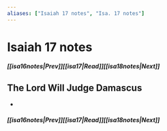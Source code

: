 ```yaml
---
aliases: ["Isaiah 17 notes", "Isa. 17 notes"]
---
```

# Isaiah 17 notes
##### <span class=arrow-left></span>[[isa16notes|Prev]]<span class=navigation-separator></span>[[isa17|Read]]<span class=navigation-separator></span>[[isa18notes|Next]]<span class=arrow-right></span>
## The Lord Will Judge Damascus
- 
##### <span class=arrow-left></span>[[isa16notes|Prev]]<span class=navigation-separator></span>[[isa17|Read]]<span class=navigation-separator></span>[[isa18notes|Next]]<span class=arrow-right></span>